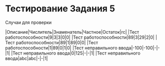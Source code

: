 # Тестирование Задания 5

Случаи для проверки

|Описание|Числитель|Знаменатель|Частное|Остаток|rc|
|Тест работоспособности|9|3|3|0|0|
|Тест работоспособности|89|3|29|2|0|
|Тест работоспособности|89|1|89|0|0|
|Тест работоспособности|1|89|0|1|0|
|Тест неправильного ввода|-100|-100|-|-|1|
|Тест неправильного ввода|0|125|-|-|1|
|Тест неправильного ввода|abc|abc|-|-|1|
